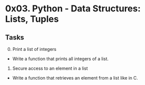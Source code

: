 # 0x03. Python - Data Structures: Lists, Tuples

## Tasks

0. Print a list of integers
- Write a function that prints all integers of a list.

1. Secure access to an element in a list
- Write a function that retrieves an element from a list like in C.
